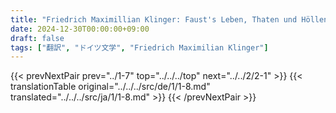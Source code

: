 ```yaml
---
title: "Friedrich Maximillian Klinger: Faust's Leben, Thaten und Höllenfahrt (1799) - 第一巻 第八章"
date: 2024-12-30T00:00:00+09:00
draft: false
tags: ["翻訳", "ドイツ文学", "Friedrich Maximilian Klinger"]
---
```


{{< prevNextPair prev="../1-7" top="../../../top" next="../../2/2-1" >}}
{{< translationTable original="../../../src/de/1/1-8.md" translated="../../../src/ja/1/1-8.md" >}}
{{< /prevNextPair >}}